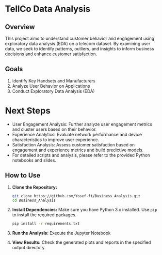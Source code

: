 # TellCo Data Analysis
## Overview
This project aims to understand customer behavior and engagement using exploratory data analysis (EDA) on a telecom dataset. By examining user data, we seek to identify patterns, outliers, and insights to inform business decisions and enhance customer satisfaction.

## Goals
1. Identify Key Handsets and Manufacturers
2. Analyze User Behavior on Applications
3. Conduct Exploratory Data Analysis (EDA)


# Next Steps
* User Engagement Analysis: Further analyze user engagement metrics and cluster users based on their behavior.
* Experience Analytics: Evaluate network performance and device characteristics to improve user experience.
* Satisfaction Analysis: Assess customer satisfaction based on engagement and experience metrics and build predictive models.
* For detailed scripts and analysis, please refer to the provided Python notebooks and slides.

## How to Use

1. **Clone the Repository:**
   ```bash
   git clone https://github.com/Yosef-ft/Business_Analysis.git
   cd Business_Analysis
   ```

2. **Install Dependencies:**
   Make sure you have Python 3.x installed. Use `pip` to install the required packages.
   ```bash
   pip install -r requirements.txt
   ```

3. **Run the Analysis:**
   Execute the Jupyter Notebook
   

4. **View Results:**
   Check the generated plots and reports in the specified output directory.